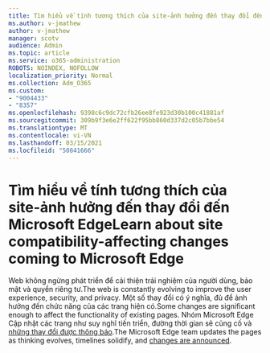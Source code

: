 ```yaml
---
title: Tìm hiểu về tính tương thích của site-ảnh hưởng đến thay đổi đến Microsoft Edge
ms.author: v-jmathew
author: v-jmathew
manager: scotv
audience: Admin
ms.topic: article
ms.service: o365-administration
ROBOTS: NOINDEX, NOFOLLOW
localization_priority: Normal
ms.collection: Adm_O365
ms.custom:
- "9004433"
- "8357"
ms.openlocfilehash: 9398c6c9dc72cfb26ee8fe923d30b100c41881af
ms.sourcegitcommit: 309b9f3e6e2ff622f95bb860d337d2c05b7bbe54
ms.translationtype: MT
ms.contentlocale: vi-VN
ms.lasthandoff: 03/15/2021
ms.locfileid: "50841666"
---
```

# <a name="learn-about-site-compatibility-affecting-changes-coming-to-microsoft-edge"></a><span data-ttu-id="c8cfa-102">Tìm hiểu về tính tương thích của site-ảnh hưởng đến thay đổi đến Microsoft Edge</span><span class="sxs-lookup"><span data-stu-id="c8cfa-102">Learn about site compatibility-affecting changes coming to Microsoft Edge</span></span>

<span data-ttu-id="c8cfa-103">Web không ngừng phát triển để cải thiện trải nghiệm của người dùng, bảo mật và quyền riêng tư.</span><span class="sxs-lookup"><span data-stu-id="c8cfa-103">The web is constantly evolving to improve the user experience, security, and privacy.</span></span> <span data-ttu-id="c8cfa-104">Một số thay đổi có ý nghĩa, đủ để ảnh hưởng đến chức năng của các trang hiện có.</span><span class="sxs-lookup"><span data-stu-id="c8cfa-104">Some changes are significant enough to affect the functionality of existing pages.</span></span> <span data-ttu-id="c8cfa-105">Nhóm Microsoft Edge Cập nhật các trang như suy nghĩ tiến triển, đường thời gian sẽ củng cố và [những thay đổi được thông báo](https://go.microsoft.com/fwlink/?linkid=2135534).</span><span class="sxs-lookup"><span data-stu-id="c8cfa-105">The Microsoft Edge team updates the pages as thinking evolves, timelines solidify, and [changes are announced](https://go.microsoft.com/fwlink/?linkid=2135534).</span></span>

